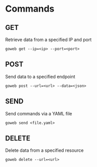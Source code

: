 # Commands

## GET

Retrieve data from a specified IP and port

``goweb get --ip=<ip> --port=<port>``

## POST

Send data to a specified endpoint

``goweb post --url=<url> --data=<json>``

## SEND

Send commands via a YAML file

``goweb send <file.yaml>``

## DELETE

Delete data from a specified resource

``goweb delete --url=<url>``